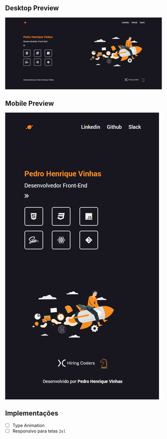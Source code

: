## Desktop Preview
![imagem](./.github/Desktop.png)


## Mobile Preview
![imagem](./.github/Mobile.png)


## Implementações
- [ ] Type Animation
- [ ] Responsivo para telas `2xl`